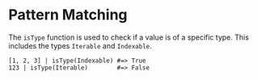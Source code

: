 # Pattern Matching

The `isType` function is used to check if a value is of a specific type. This 
includes the types `Iterable` and `Indexable`.

```elk
[1, 2, 3] | isType(Indexable) #=> True
123 | isType(Iterable)        #=> False
```
